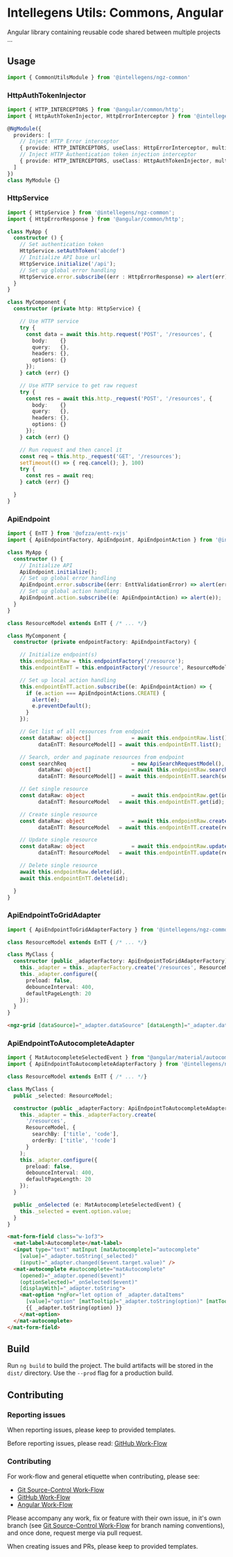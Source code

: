 # Intellegens Utils: Commons, Angular

Angular library containing reusable code shared between multiple projects ...


## Usage

```ts
import { CommonUtilsModule } from '@intellegens/ngz-common'
```

### HttpAuthTokenInjector

```ts
import { HTTP_INTERCEPTORS } from '@angular/common/http';
import { HttpAuthTokenInjector, HttpErrorInterceptor } from '@intellegens/ngz-common';

@NgModule({
  providers: [
    // Inject HTTP Error interceptor
    { provide: HTTP_INTERCEPTORS, useClass: HttpErrorInterceptor, multi: true },
    // Inject HTTP Authentication token injection interceptor
    { provide: HTTP_INTERCEPTORS, useClass: HttpAuthTokenInjector, multi: true }
  ]
})
class MyModule {}


```

### HttpService

```ts
import { HttpService } from '@intellegens/ngz-common';
import { HttpErrorResponse } from '@angular/common/http';

class MyApp {
  constructor () {
    // Set authentication token
    HttpService.setAuthToken('abcdef')
    // Initialize API base url
    HttpService.initialize('/api');
    // Set up global error handling
    HttpService.error.subscribe((err : HttpErrorResponse) => alert(err));
  }
}

class MyComponent {
  constructor (private http: HttpService) {

    // Use HTTP service
    try {
      const data = await this.http.request('POST', '/resources', {
        body:    {}
        query:   {},
        headers: {},
        options: {}
      });
    } catch (err) {}

    // Use HTTP service to get raw request
    try {
      const res = await this.http._request('POST', '/resources', {
        body:    {}
        query:   {},
        headers: {},
        options: {}
      });
    } catch (err) {}

    // Run request and then cancel it
    const req = this.http._request('GET', '/resources');
    setTimeout(() => { req.cancel(); }, 100)
    try {
      const res = await req;
    } catch (err) {}

  }
}
```

### ApiEndpoint

```ts
import { EnTT } from '@ofzza/entt-rxjs'
import { ApiEndpointFactory, ApiEndpoint, ApiEndpointAction } from '@intellegens/ngz-common';

class MyApp {
  constructor () {
    // Initialize API 
    ApiEndpoint.initialize();
    // Set up global error handling
    ApiEndpoint.error.subscribe((err: EnttValidationError) => alert(err));
    // Set up global action handling
    ApiEndpoint.action.subscribe((e: ApiEndpointAction) => alert(e));
  }
}

class ResourceModel extends EnTT { /* ... */}

class MyComponent {
  constructor (private endpointFactory: ApiEndpointFactory) {

    // Initialize endpoint(s)
    this.endpointRaw = this.endpointFactory('/resource');
    this.endpointEnTT = this.endpointFactory('/resource', ResourceModel);

    // Set up local action handling
    this.endpointEnTT.action.subscribe((e: ApiEndpointAction) => {
      if (e.action === ApiEndpointActions.CREATE) {
        alert(e);
        e.preventDefault();
      }
    });

    // Get list of all resources from endpoint
    const dataRaw: object[]             = await this.endpointRaw.list(),
          dataEnTT: ResourceModel[] = await this.endpointEnTT.list();

    // Search, order and paginate resources from endpoint
    const searchReq                     = new ApiSearchRequestModel(), // Edit properties to set search
          dataRaw: object[]             = await this.endpointRaw.search(searchReq),
          dataEnTT: ResourceModel[] = await this.endpointEnTT.search(searchReq);

    // Get single resource
    const dataRaw: object               = await this.endpointRaw.get(id),
          dataEnTT: ResourceModel   = await this.endpointEnTT.get(id);

    // Create single resource
    const dataRaw: object               = await this.endpointRaw.create(resource),
          dataEnTT: ResourceModel   = await this.endpointEnTT.create(resource);

    // Update single resource
    const dataRaw: object               = await this.endpointRaw.update(resource.id, resource),
          dataEnTT: ResourceModel   = await this.endpointEnTT.update(resource.id, resource);

    // Delete single resource
    await this.endpointRaw.delete(id),
    await this.endpointEnTT.delete(id);

  }
}
```

### ApiEndpointToGridAdapter

```ts
import { ApiEndpointToGridAdapterFactory } from '@intellegens/ngz-common';

class ResourceModel extends EnTT { /* ... */}

class MyClass {
  constructor (public _adapterFactory: ApiEndpointToGridAdapterFactory) {
    this._adapter = this._adapterFactory.create('/resources', ResourceModel);
    this._adapter.configure({
      preload: false,
      debounceInterval: 400,
      defaultPageLength: 20
    });
  }
}
```

```html
<ngz-grid [dataSource]="_adapter.dataSource" [dataLength]="_adapter.dataLength" (changed)="_adapter.changed($event)"></ngz-grid>
```

### ApiEndpointToAutocompleteAdapter

```ts
import { MatAutocompleteSelectedEvent } from "@angular/material/autocomplete";
import { ApiEndpointToAutocompleteAdapterFactory } from '@intellegens/ngz-common';

class ResourceModel extends EnTT { /* ... */}

class MyClass {
  public _selected: ResourceModel;

  constructor (public _adapterFactory: ApiEndpointToAutocompleteAdapterFactory) {
    this._adapter = this._adapterFactory.create(
      '/resources',
      ResourceModel, {
        searchBy: ['title', 'code'],
        orderBy: ['title', '!code']
      }
    );
    this._adapter.configure({
      preload: false,
      debounceInterval: 400,
      defaultPageLength: 20
    });
  }

  public _onSelected (e: MatAutocompleteSelectedEvent) {
    this._selected = event.option.value;
  }
}
```

```html
<mat-form-field class="w-1of3">
  <mat-label>Autocomplete</mat-label>
  <input type="text" matInput [matAutocomplete]="autocomplete"
    [value]="_adapter.toString(_selected)"
    (input)="_adapter.changed($event.target.value)" />
  <mat-autocomplete #autocomplete="matAutocomplete"
    (opened)="_adapter.opened($event)"
    (optionSelected)="_onSelected($event)"
    [displayWith]="_adapter.toString">
    <mat-option *ngFor="let option of _adapter.dataItems"
      [value]="option" [matTooltip]="_adapter.toString(option)" [matTooltipPosition]="'right'">
      {{ _adapter.toString(option) }}
    </mat-option>
  </mat-autocomplete>
</mat-form-field>
```


## Build

Run `ng build` to build the project. The build artifacts will be stored in the `dist/` directory. Use the `--prod` flag for a production build.


## Contributing

### Reporting issues

When reporting issues, please keep to provided templates.

Before reporting issues, please read: [GitHub Work-Flow](https://github.com/ofzza/onboarding/blob/master/CONTRIBUTING/github.md)

### Contributing

For work-flow and general etiquette when contributing, please see:
- [Git Source-Control Work-Flow](https://github.com/ofzza/onboarding/blob/master/CONTRIBUTING/git.md)
- [GitHub Work-Flow](https://github.com/ofzza/onboarding/blob/master/CONTRIBUTING/github.md)
- [Angular Work-Flow](https://github.com/ofzza/onboarding/blob/master/CONTRIBUTING/angular.md)

Please accompany any work, fix or feature with their own issue, in it's own branch (see [Git Source-Control Work-Flow](https://github.com/ofzza/onboarding/blob/master/CONTRIBUTING/git.md) for branch naming conventions), and once done, request merge via pull request.

When creating issues and PRs, please keep to provided templates.
